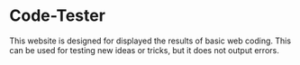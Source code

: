 # Code-Tester
This website is designed for displayed the results of basic web coding. This can be used for testing new ideas or tricks, but it does not output errors.

